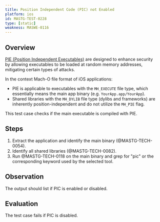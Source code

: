 ```yaml
---
title: Position Independent Code (PIC) not Enabled
platform: ios
id: MASTG-TEST-0228
type: [static]
weakness: MASWE-0116
---
```


## Overview

[PIE (Position Independent Executables)](../../../Document/0x04h-Testing-Code-Quality.md/#position-independent-code) are designed to enhance security by allowing executables to be loaded at random memory addresses, mitigating certain types of attacks.

In the context Mach-O file format of iOS applications:

- PIE is applicable to executables with the `MH_EXECUTE` file type, which essentially means the main app binary (e.g. `YourApp.app/YourApp`).
- Shared libraries with the `MH_DYLIB` file type (dylibs and frameworks) are inherently position-independent and do not utilize the `MH_PIE` flag.

This test case checks if the main executable is compiled with PIE.

## Steps

1. Extract the application and identify the main binary (@MASTG-TECH-0054).
2. Identify all shared libraries (@MASTG-TECH-0082).
3. Run @MASTG-TECH-0118 on the main binary and grep for "pic" or the corresponding keyword used by the selected tool.

## Observation

The output should list if PIC is enabled or disabled.

## Evaluation

The test case fails if PIC is disabled.

